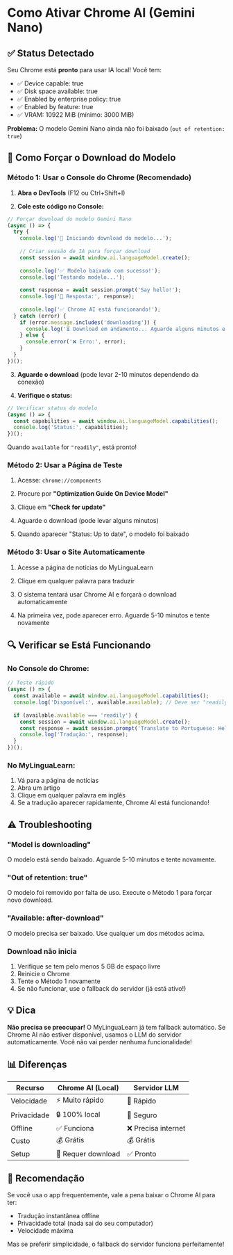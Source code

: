 # Como Ativar Chrome AI (Gemini Nano)

## ✅ Status Detectado

Seu Chrome está **pronto** para usar IA local! Você tem:
- ✅ Device capable: true
- ✅ Disk space available: true  
- ✅ Enabled by enterprise policy: true
- ✅ Enabled by feature: true
- ✅ VRAM: 10922 MiB (mínimo: 3000 MiB)

**Problema:** O modelo Gemini Nano ainda não foi baixado (`out of retention: true`)

## 🚀 Como Forçar o Download do Modelo

### Método 1: Usar o Console do Chrome (Recomendado)

1. **Abra o DevTools** (F12 ou Ctrl+Shift+I)

2. **Cole este código no Console:**

```javascript
// Forçar download do modelo Gemini Nano
(async () => {
  try {
    console.log('🔄 Iniciando download do modelo...');
    
    // Criar sessão de IA para forçar download
    const session = await window.ai.languageModel.create();
    
    console.log('✅ Modelo baixado com sucesso!');
    console.log('Testando modelo...');
    
    const response = await session.prompt('Say hello!');
    console.log('🎉 Resposta:', response);
    
    console.log('✅ Chrome AI está funcionando!');
  } catch (error) {
    if (error.message.includes('downloading')) {
      console.log('⏳ Download em andamento... Aguarde alguns minutos e tente novamente.');
    } else {
      console.error('❌ Erro:', error);
    }
  }
})();
```

3. **Aguarde o download** (pode levar 2-10 minutos dependendo da conexão)

4. **Verifique o status:**

```javascript
// Verificar status do modelo
(async () => {
  const capabilities = await window.ai.languageModel.capabilities();
  console.log('Status:', capabilities);
})();
```

Quando `available` for `"readily"`, está pronto!

### Método 2: Usar a Página de Teste

1. Acesse: `chrome://components`

2. Procure por **"Optimization Guide On Device Model"**

3. Clique em **"Check for update"**

4. Aguarde o download (pode levar alguns minutos)

5. Quando aparecer "Status: Up to date", o modelo foi baixado

### Método 3: Usar o Site Automaticamente

1. Acesse a página de notícias do MyLinguaLearn

2. Clique em qualquer palavra para traduzir

3. O sistema tentará usar Chrome AI e forçará o download automaticamente

4. Na primeira vez, pode aparecer erro. Aguarde 5-10 minutos e tente novamente

## 🔍 Verificar se Está Funcionando

### No Console do Chrome:

```javascript
// Teste rápido
(async () => {
  const available = await window.ai.languageModel.capabilities();
  console.log('Disponível:', available.available); // Deve ser "readily"
  
  if (available.available === 'readily') {
    const session = await window.ai.languageModel.create();
    const response = await session.prompt('Translate to Portuguese: Hello world');
    console.log('Tradução:', response);
  }
})();
```

### No MyLinguaLearn:

1. Vá para a página de notícias
2. Abra um artigo
3. Clique em qualquer palavra em inglês
4. Se a tradução aparecer rapidamente, Chrome AI está funcionando!

## ⚠️ Troubleshooting

### "Model is downloading"

O modelo está sendo baixado. Aguarde 5-10 minutos e tente novamente.

### "Out of retention: true"

O modelo foi removido por falta de uso. Execute o Método 1 para forçar novo download.

### "Available: after-download"

O modelo precisa ser baixado. Use qualquer um dos métodos acima.

### Download não inicia

1. Verifique se tem pelo menos 5 GB de espaço livre
2. Reinicie o Chrome
3. Tente o Método 1 novamente
4. Se não funcionar, use o fallback do servidor (já está ativo!)

## 💡 Dica

**Não precisa se preocupar!** O MyLinguaLearn já tem fallback automático. Se Chrome AI não estiver disponível, usamos o LLM do servidor automaticamente. Você não vai perder nenhuma funcionalidade!

## 📊 Diferenças

| Recurso | Chrome AI (Local) | Servidor LLM |
|---------|------------------|--------------|
| Velocidade | ⚡ Muito rápido | 🚀 Rápido |
| Privacidade | 🔒 100% local | 🔐 Seguro |
| Offline | ✅ Funciona | ❌ Precisa internet |
| Custo | 💰 Grátis | 💰 Grátis |
| Setup | 🔧 Requer download | ✅ Pronto |

## 🎯 Recomendação

Se você usa o app frequentemente, vale a pena baixar o Chrome AI para ter:
- Tradução instantânea offline
- Privacidade total (nada sai do seu computador)
- Velocidade máxima

Mas se preferir simplicidade, o fallback do servidor funciona perfeitamente!

